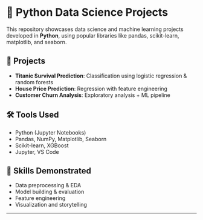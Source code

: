 # 🐍 Python Data Science Projects

This repository showcases data science and machine learning projects developed in **Python**, using popular libraries like pandas, scikit-learn, matplotlib, and seaborn.

## 🚀 Projects

- **Titanic Survival Prediction**: Classification using logistic regression & random forests
- **House Price Prediction**: Regression with feature engineering
- **Customer Churn Analysis**: Exploratory analysis + ML pipeline

## 🛠 Tools Used
- Python (Jupyter Notebooks)
- Pandas, NumPy, Matplotlib, Seaborn
- Scikit-learn, XGBoost
- Jupyter, VS Code

## 🧠 Skills Demonstrated
- Data preprocessing & EDA
- Model building & evaluation
- Feature engineering
- Visualization and storytelling

---
